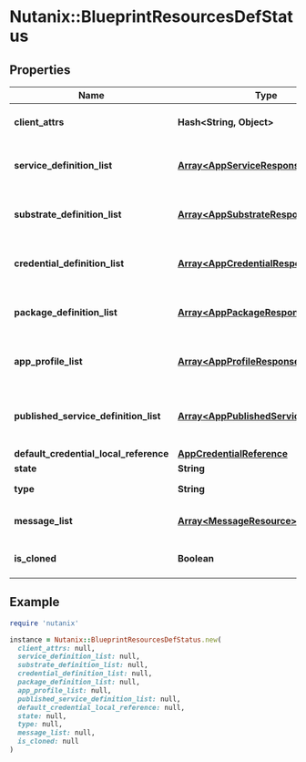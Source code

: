 # Nutanix::BlueprintResourcesDefStatus

## Properties

| Name | Type | Description | Notes |
| ---- | ---- | ----------- | ----- |
| **client_attrs** | **Hash&lt;String, Object&gt;** | Data needed for clients. | [optional] |
| **service_definition_list** | [**Array&lt;AppServiceResponse&gt;**](AppServiceResponse.md) | Service definitions for Blueprint. | [optional] |
| **substrate_definition_list** | [**Array&lt;AppSubstrateResponse&gt;**](AppSubstrateResponse.md) | Substrate definitions for Blueprint. | [optional] |
| **credential_definition_list** | [**Array&lt;AppCredentialResponse&gt;**](AppCredentialResponse.md) | Credential definitions for Blueprint. | [optional] |
| **package_definition_list** | [**Array&lt;AppPackageResponse&gt;**](AppPackageResponse.md) | Package definitions for Blueprint. | [optional] |
| **app_profile_list** | [**Array&lt;AppProfileResponse&gt;**](AppProfileResponse.md) | App profile definitions for Blueprint. | [optional] |
| **published_service_definition_list** | [**Array&lt;AppPublishedServiceResponse&gt;**](AppPublishedServiceResponse.md) | Published service definitions for Blueprint. | [optional] |
| **default_credential_local_reference** | [**AppCredentialReference**](AppCredentialReference.md) |  | [optional] |
| **state** | **String** |  | [optional] |
| **type** | **String** | Type of blueprint | [optional] |
| **message_list** | [**Array&lt;MessageResource&gt;**](MessageResource.md) | Message list for app blueprint | [optional] |
| **is_cloned** | **Boolean** | Cloned or original blueprint | [optional][default to false] |

## Example

```ruby
require 'nutanix'

instance = Nutanix::BlueprintResourcesDefStatus.new(
  client_attrs: null,
  service_definition_list: null,
  substrate_definition_list: null,
  credential_definition_list: null,
  package_definition_list: null,
  app_profile_list: null,
  published_service_definition_list: null,
  default_credential_local_reference: null,
  state: null,
  type: null,
  message_list: null,
  is_cloned: null
)
```

